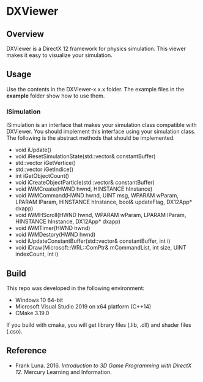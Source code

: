 # DXViewer
## Overview
DXViewer is a DirectX 12 framework for physics simulation. This viewer makes it easy to visualize your simulation.

## Usage
Use the contents in the DXViewer-x.x.x folder. The example files in the **example** folder show how to use them.

### ISimulation
ISimulation is an interface that makes your simulation class compatible with DXViewer. You should implement this interface using your simulation class. The following is the abstract methods that should be implemented.
* void iUpdate()
* void iResetSimulationState(std::vector<ConstantBuffer>& constantBuffer)
* std::vector<Vertex> iGetVertice()
* std::vector<unsigned int> iGetIndice()
* int iGetObjectCount()
* void iCreateObjectParticle(std::vector<ConstantBuffer>& constantBuffer)
* void iWMCreate(HWND hwnd, HINSTANCE hInstance)
* void iWMCommand(HWND hwnd, UINT msg, WPARAM wParam, LPARAM lParam, HINSTANCE hInstance, bool& updateFlag, DX12App* dxapp) 
* void iWMHScroll(HWND hwnd, WPARAM wParam, LPARAM lParam, HINSTANCE hInstance, DX12App* dxapp)
* void iWMTimer(HWND hwnd)
* void iWMDestory(HWND hwnd)
* void iUpdateConstantBuffer(std::vector<ConstantBuffer>& constantBuffer, int i)
* void iDraw(Microsoft::WRL::ComPtr<ID3D12GraphicsCommandList>& mCommandList, int size, UINT indexCount, int i)

## Build
This repo was developed in the following environment:
* Windows 10 64-bit
* Microsoft Visual Studio 2019 on x64 platform (C++14)
* CMake 3.19.0

If you build with cmake, you will get library files (.lib, .dll) and shader files (.cso).

## Reference
* Frank Luna. 2016. _Introduction to 3D Game Programming with DirectX 12_. Mercury Learning and Information.
